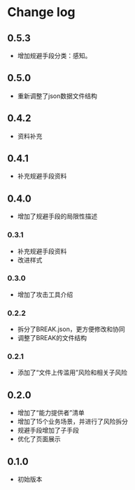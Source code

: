 # Change log

## 0.5.3

- 增加规避手段分类：感知。

## 0.5.0

- 重新调整了json数据文件结构

## 0.4.2

- 资料补充

## 0.4.1

- 补充规避手段资料

## 0.4.0

- 增加了规避手段的局限性描述

### 0.3.1

- 补充规避手段资料
- 改进样式

### 0.3.0

- 增加了攻击工具介绍

### 0.2.2

- 拆分了BREAK.json，更方便修改和协同
- 调整了BREAK的文件结构

### 0.2.1

- 添加了“文件上传滥用”风险和相关子风险
  
## 0.2.0

- 增加了“能力提供者”清单
- 增加了15个业务场景，并进行了风险拆分
- 规避手段增加了子手段
- 优化了页面展示

## 0.1.0

- 初始版本
